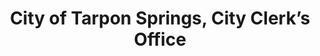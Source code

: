 ---
layout: repo
title: "City of Tarpon Springs, City Clerk’s Office"
id: 1017
permalink: repos/1017/
---